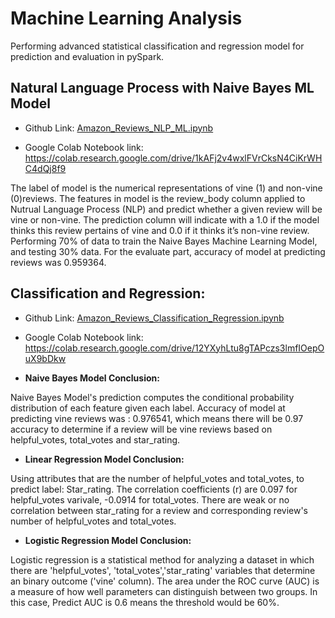 # Machine Learning Analysis

Performing advanced statistical classification and regression model for prediction and evaluation in pySpark.

## Natural Language Process with Naive Bayes ML Model

- Github Link: [Amazon_Reviews_NLP_ML.ipynb](/Amazon_Reviews_NLP_ML.ipynb)

- Google Colab Notebook link: <https://colab.research.google.com/drive/1kAFj2v4wxlFVrCksN4CiKrWHC4dQj8f9>


The label of model is the numerical representations of vine (1) and non-vine (0)reviews. The features in model is the review_body column applied to Nutrual Language Process (NLP) and predict whether a given review will be vine or non-vine. The prediction column will indicate with a 1.0 if the model thinks this review pertains  of vine and 0.0 if it thinks it’s non-vine review. 
Performing 70% of data to train the Naive Bayes Machine Learning Model, and testing 30% data.
For the evaluate part, accuracy of model at predicting reviews was 0.959364.


## Classification and Regression:

- Github Link: [Amazon_Reviews_Classification_Regression.ipynb](/Amazon_Reviews_Classification_Regression.ipynb)

- Google Colab Notebook link: <https://colab.research.google.com/drive/12YXyhLtu8gTAPczs3lmfIOepOuX9bDkw>

- **Naive Bayes Model Conclusion:**

 Naive Bayes Model's prediction computes the conditional probability distribution of each feature given each label.
 Accuracy of model at predicting vine reviews was : 0.976541, which means there will be 0.97 accuracy to determine if a review will be vine reviews based on helpful_votes, total_votes and star_rating.

- **Linear Regression Model Conclusion:**

Using attributes that are the number of helpful_votes and total_votes, to predict label: Star_rating. The correlation coefficients (r) are 0.097 for helpful_votes varivale, -0.0914 for total_votes. There are weak or no correlation between star_rating for a review and corresponding review's number of helpful_votes and total_votes.

- **Logistic Regression Model Conclusion:**

Logistic regression is a statistical method for analyzing a dataset in which there are 'helpful_votes', 'total_votes','star_rating' variables that determine an binary outcome ('vine' column). 
The area under the ROC curve (AUC) is a measure of how well parameters can distinguish between two groups. In this case, Predict AUC is 0.6 means the threshold would be 60%.